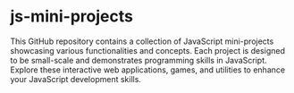 # js-mini-projects
This GitHub repository contains a collection of JavaScript mini-projects showcasing various functionalities and concepts. Each project is designed to be small-scale and demonstrates programming skills in JavaScript. Explore these interactive web applications, games, and utilities to enhance your JavaScript development skills.
